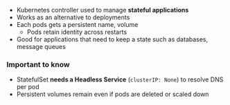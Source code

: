 - Kubernetes controller used to manage **stateful applications**
- Works as an alternative to deployments
- Each pods gets a persistent name, volume
	- Pods retain identity across restarts
- Good for applications that need to keep a state such as databases, message queues

### Important to know
- StatefulSet **needs a Headless Service** (`clusterIP: None`) to resolve DNS per pod
- Persistent volumes remain even if pods are deleted or scaled down